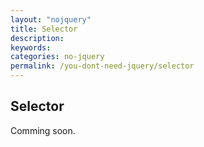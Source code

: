 ```yaml
---
layout: "nojquery"
title: Selector
description:
keywords:
categories: no-jquery
permalink: /you-dont-need-jquery/selector
---
```


<h2>Selector</h2>
Comming soon.
